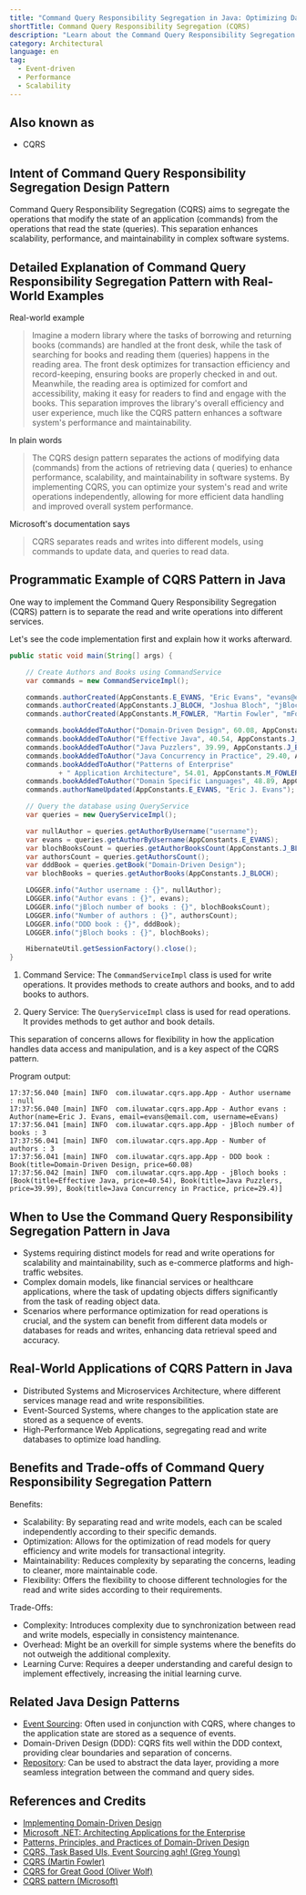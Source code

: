 ```yaml
---
title: "Command Query Responsibility Segregation in Java: Optimizing Data Interaction for Scalability"
shortTitle: Command Query Responsibility Segregation (CQRS)
description: "Learn about the Command Query Responsibility Segregation (CQRS) pattern in Java. Discover how segregating commands and queries can enhance the scalability, performance, and maintainability of your software systems."
category: Architectural
language: en
tag:
  - Event-driven
  - Performance
  - Scalability
---
```


## Also known as

* CQRS

## Intent of Command Query Responsibility Segregation Design Pattern

Command Query Responsibility Segregation (CQRS) aims to segregate the operations that modify the state of an
application (commands) from the operations that read the state (queries). This separation enhances scalability,
performance, and maintainability in complex software systems.

## Detailed Explanation of Command Query Responsibility Segregation Pattern with Real-World Examples

Real-world example

> Imagine a modern library where the tasks of borrowing and returning books (commands) are handled at the front desk,
> while the task of searching for books and reading them (queries) happens in the reading area. The front desk optimizes
> for transaction efficiency and record-keeping, ensuring books are properly checked in and out. Meanwhile, the reading
> area is optimized for comfort and accessibility, making it easy for readers to find and engage with the books. This
> separation improves the library's overall efficiency and user experience, much like the CQRS pattern enhances a software
> system's performance and maintainability.

In plain words

> The CQRS design pattern separates the actions of modifying data (commands) from the actions of retrieving data (
> queries) to enhance performance, scalability, and maintainability in software systems. By implementing CQRS, you can
> optimize your system's read and write operations independently, allowing for more efficient data handling and improved
> overall system performance.

Microsoft's documentation says

> CQRS separates reads and writes into different models, using commands to update data, and queries to read data.

## Programmatic Example of CQRS Pattern in Java

One way to implement the Command Query Responsibility Segregation (CQRS) pattern is to separate the read and write
operations into different services.

Let's see the code implementation first and explain how it works afterward.

```java
public static void main(String[] args) {

    // Create Authors and Books using CommandService
    var commands = new CommandServiceImpl();

    commands.authorCreated(AppConstants.E_EVANS, "Eric Evans", "evans@email.com");
    commands.authorCreated(AppConstants.J_BLOCH, "Joshua Bloch", "jBloch@email.com");
    commands.authorCreated(AppConstants.M_FOWLER, "Martin Fowler", "mFowler@email.com");

    commands.bookAddedToAuthor("Domain-Driven Design", 60.08, AppConstants.E_EVANS);
    commands.bookAddedToAuthor("Effective Java", 40.54, AppConstants.J_BLOCH);
    commands.bookAddedToAuthor("Java Puzzlers", 39.99, AppConstants.J_BLOCH);
    commands.bookAddedToAuthor("Java Concurrency in Practice", 29.40, AppConstants.J_BLOCH);
    commands.bookAddedToAuthor("Patterns of Enterprise"
            + " Application Architecture", 54.01, AppConstants.M_FOWLER);
    commands.bookAddedToAuthor("Domain Specific Languages", 48.89, AppConstants.M_FOWLER);
    commands.authorNameUpdated(AppConstants.E_EVANS, "Eric J. Evans");

    // Query the database using QueryService
    var queries = new QueryServiceImpl();

    var nullAuthor = queries.getAuthorByUsername("username");
    var evans = queries.getAuthorByUsername(AppConstants.E_EVANS);
    var blochBooksCount = queries.getAuthorBooksCount(AppConstants.J_BLOCH);
    var authorsCount = queries.getAuthorsCount();
    var dddBook = queries.getBook("Domain-Driven Design");
    var blochBooks = queries.getAuthorBooks(AppConstants.J_BLOCH);

    LOGGER.info("Author username : {}", nullAuthor);
    LOGGER.info("Author evans : {}", evans);
    LOGGER.info("jBloch number of books : {}", blochBooksCount);
    LOGGER.info("Number of authors : {}", authorsCount);
    LOGGER.info("DDD book : {}", dddBook);
    LOGGER.info("jBloch books : {}", blochBooks);

    HibernateUtil.getSessionFactory().close();
}
```

1. Command Service: The `CommandServiceImpl` class is used for write operations. It provides methods to create authors
   and books, and to add books to authors.

2. Query Service: The `QueryServiceImpl` class is used for read operations. It provides methods to get author and book
   details.

This separation of concerns allows for flexibility in how the application handles data access and manipulation, and is a
key aspect of the CQRS pattern.

Program output:

```
17:37:56.040 [main] INFO  com.iluwatar.cqrs.app.App - Author username : null
17:37:56.040 [main] INFO  com.iluwatar.cqrs.app.App - Author evans : Author(name=Eric J. Evans, email=evans@email.com, username=eEvans)
17:37:56.041 [main] INFO  com.iluwatar.cqrs.app.App - jBloch number of books : 3
17:37:56.041 [main] INFO  com.iluwatar.cqrs.app.App - Number of authors : 3
17:37:56.041 [main] INFO  com.iluwatar.cqrs.app.App - DDD book : Book(title=Domain-Driven Design, price=60.08)
17:37:56.042 [main] INFO  com.iluwatar.cqrs.app.App - jBloch books : [Book(title=Effective Java, price=40.54), Book(title=Java Puzzlers, price=39.99), Book(title=Java Concurrency in Practice, price=29.4)]
```

## When to Use the Command Query Responsibility Segregation Pattern in Java

* Systems requiring distinct models for read and write operations for scalability and maintainability, such as
  e-commerce platforms and high-traffic websites.
* Complex domain models, like financial services or healthcare applications, where the task of updating objects differs
  significantly from the task of reading object data.
* Scenarios where performance optimization for read operations is crucial, and the system can benefit from different
  data models or databases for reads and writes, enhancing data retrieval speed and accuracy.

## Real-World Applications of CQRS Pattern in Java

* Distributed Systems and Microservices Architecture, where different services manage read and write responsibilities.
* Event-Sourced Systems, where changes to the application state are stored as a sequence of events.
* High-Performance Web Applications, segregating read and write databases to optimize load handling.

## Benefits and Trade-offs of Command Query Responsibility Segregation Pattern

Benefits:

* Scalability: By separating read and write models, each can be scaled independently according to their specific
  demands.
* Optimization: Allows for the optimization of read models for query efficiency and write models for transactional
  integrity.
* Maintainability: Reduces complexity by separating the concerns, leading to cleaner, more maintainable code.
* Flexibility: Offers the flexibility to choose different technologies for the read and write sides according to their
  requirements.

Trade-Offs:

* Complexity: Introduces complexity due to synchronization between read and write models, especially in consistency
  maintenance.
* Overhead: Might be an overkill for simple systems where the benefits do not outweigh the additional complexity.
* Learning Curve: Requires a deeper understanding and careful design to implement effectively, increasing the initial
  learning curve.

## Related Java Design Patterns

* [Event Sourcing](https://java-design-patterns.com/patterns/event-sourcing/): Often used in conjunction with CQRS,
  where changes to the application state are stored as a sequence of events.
* Domain-Driven Design (DDD): CQRS fits well within the DDD context, providing clear boundaries and separation of
  concerns.
* [Repository](https://java-design-patterns.com/patterns/repository/): Can be used to abstract the data layer, providing
  a more seamless integration between the command and query sides.

## References and Credits

* [Implementing Domain-Driven Design](https://amzn.to/3TJN2HH)
* [Microsoft .NET: Architecting Applications for the Enterprise](https://amzn.to/4aktRes)
* [Patterns, Principles, and Practices of Domain-Driven Design](https://amzn.to/3vNV4Hm)
* [CQRS, Task Based UIs, Event Sourcing agh! (Greg Young)](http://codebetter.com/gregyoung/2010/02/16/cqrs-task-based-uis-event-sourcing-agh/)
* [CQRS (Martin Fowler)](https://martinfowler.com/bliki/CQRS.html)
* [CQRS for Great Good (Oliver Wolf)](https://www.youtube.com/watch?v=Ge53swja9Dw)
* [CQRS pattern (Microsoft)](https://docs.microsoft.com/en-us/azure/architecture/patterns/cqrs)

